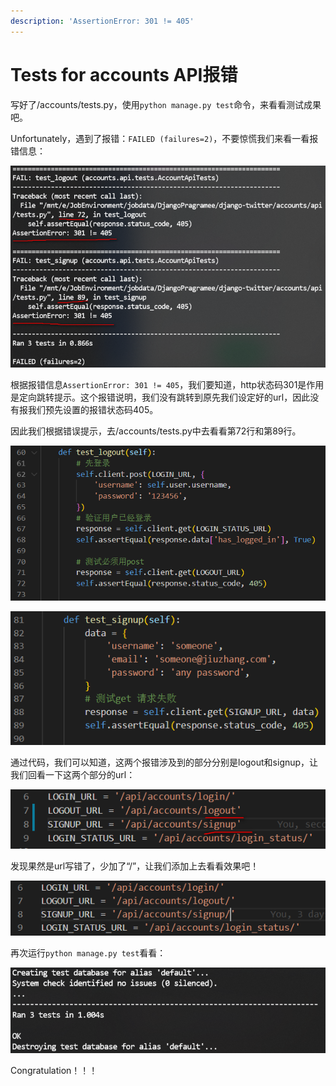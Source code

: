 ```yaml
---
description: 'AssertionError: 301 != 405'
---
```


# Tests for accounts API报错

写好了/accounts/tests.py，使用`python manage.py test`命令，来看看测试成果吧。

Unfortunately，遇到了报错：`FAILED (failures=2)`，不要惊慌我们来看一看报错信息：

![terminal&#x62A5;&#x9519;&#x4FE1;&#x606F;](.gitbook/assets/tu-pian-%20%288%29.png)

根据报错信息`AssertionError: 301 != 405`，我们要知道，http状态码301是作用是定向跳转提示。这个报错说明，我们没有跳转到原先我们设定好的url，因此没有报我们预先设置的报错状态码405。

因此我们根据错误提示，去/accounts/tests.py中去看看第72行和第89行。

![/accounts/testy.py line72](.gitbook/assets/tu-pian-%20%287%29.png)



![/accounts/testy.py line89](.gitbook/assets/tu-pian-%20%2810%29.png)

通过代码，我们可以知道，这两个报错涉及到的部分分别是logout和signup，让我们回看一下这两个部分的url：

![/accounts/tests.py](.gitbook/assets/tu-pian-%20%2812%29.png)

发现果然是url写错了，少加了“/”，让我们添加上去看看效果吧！

![/accounts/tests.py](.gitbook/assets/tu-pian-%20%2811%29.png)

再次运行`python manage.py test`看看：

![terminal&#x754C;&#x9762;](.gitbook/assets/tu-pian-%20%289%29.png)

Congratulation！！！

